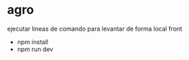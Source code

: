 # agro




ejecutar lineas de comando para levantar de forma local front

- npm install
- npm run dev